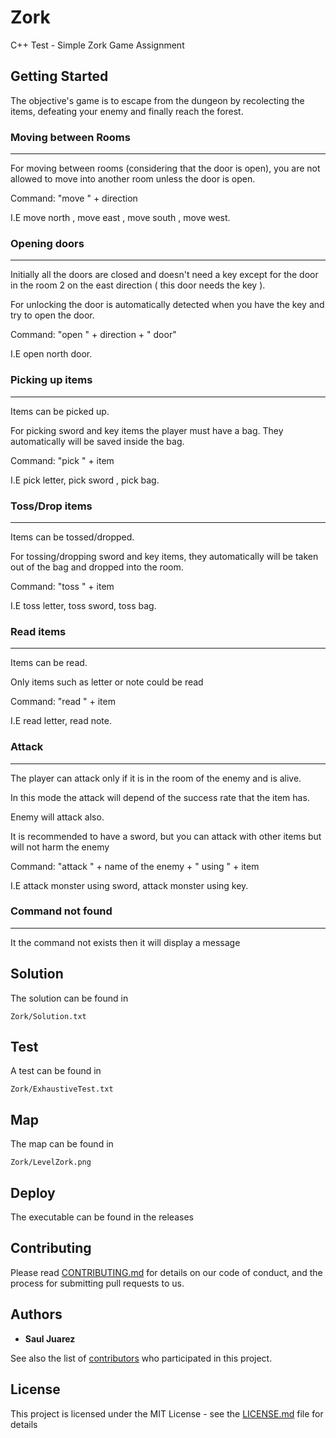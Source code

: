 # Zork

C++ Test - Simple Zork Game Assignment

## Getting Started

The objective's game is to escape from the dungeon by recolecting the items, defeating your enemy and finally reach the forest.

### Moving between Rooms

------------

For moving between rooms (considering that the door is open), you are not allowed to move into another room unless the door is open.

Command: "move " + direction

I.E move north , move east , move south , move west.

### Opening doors

------------

Initially all the doors are closed and doesn't need a key except for the door in the room 2 on the east direction ( this door needs the key  ).

For unlocking the door is automatically detected when you have the key and try to open the door.

Command: "open " + direction + " door"

I.E open north door.

### Picking up items

------------

Items can be picked up.

For picking sword and key items the player must have a bag. They automatically will be saved inside the bag.
    
Command: "pick " + item

I.E pick letter, pick sword , pick bag.

### Toss/Drop items

------------

Items can be tossed/dropped.

For tossing/dropping sword and key items, they automatically will be taken out of the bag and dropped into the room.

Command: "toss " + item

I.E toss letter, toss sword, toss bag.

### Read items

------------

Items can be read.

Only items such as letter or note could be read

Command: "read " + item

I.E read letter, read note.

### Attack

------------

The player can attack only if it is in the room of the enemy and is alive.

In this mode the attack will depend of the success rate that the item has.

Enemy will attack also.

It is recommended to have a sword, but you can attack with other items but will not harm the enemy

Command: "attack " + name of the enemy +  " using " + item

I.E attack monster using sword, attack monster using key.

### Command not found

------------

It the command not exists then it will display a message

## Solution

The solution can be found in

```
Zork/Solution.txt
```

## Test

A  test can be found in

```
Zork/ExhaustiveTest.txt
```
## Map

The map can be found in

```
Zork/LevelZork.png
```
## Deploy
The executable can be found in the releases

## Contributing

Please read [CONTRIBUTING.md](https://bitbucket.com/saulzini) for details on our code of conduct, and the process for submitting pull requests to us.


## Authors

* **Saul Juarez** 

See also the list of [contributors](https://github.com/saulzini/zork/contributors) who participated in this project.

## License

This project is licensed under the MIT License - see the [LICENSE.md](LICENSE.md) file for details

